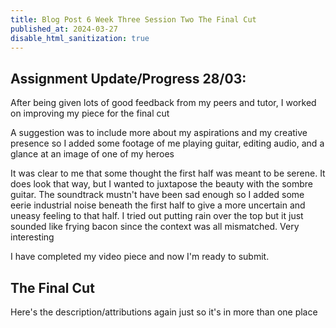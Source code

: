 ```yaml
---
title: Blog Post 6 Week Three Session Two The Final Cut
published_at: 2024-03-27
disable_html_sanitization: true
---
```

## Assignment Update/Progress 28/03: 
After being given lots of good feedback from my peers and tutor, I worked on improving my piece for the final cut

A suggestion was to include more about my aspirations and my creative presence so I added some footage of me playing guitar, editing audio, and a glance at an image of one of my heroes

It was clear to me that some thought the first half was meant to be serene. It does look that way, but I wanted to juxtapose the beauty with the sombre guitar. The soundtrack mustn't have been sad enough so I added some eerie industrial noise beneath the first half to give a more uncertain and uneasy feeling to that half. I tried out putting rain over the top but it just sounded like frying bacon since the context was all mismatched. Very interesting

I have completed my video piece and now I'm ready to submit.

## The Final Cut
Here's the description/attributions again just so it's in more than one place
